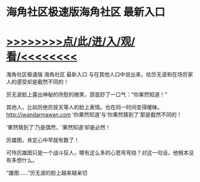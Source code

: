 # 海角社区极速版海角社区 最新入口

# <a href="https://https://github.com/kiuhd/dfrw/issues/1">>>>>>>>>点/此/进/入/观/看/<<<<<<<<</a>

海角社区极速版 海角社区 最新入口
与在其他人口中说出来，给厉无波和在场厉家人的感受却是截然不同的！

厉无波脸上露出神秘的欣慰的微笑，颔首舒了一口气：“你果然知道！”

其他人，比如厉绝厉拔天等人的脸上表情。也在同一时间变得暧昧。
http://iwandarmawan.com
‘你果然知道’与‘你果然猜到了’那是截然不同的！

‘果然猜到了’乃是偶然，‘果然知道’却是必然！

厉雄图，肯定心中早就有数了！

可怜厉雄图只是一个战斗狂人，哪有这么多的心思弯弯绕？对这一句话，他根本没有多想什么。

“雄图……”厉无波的脸上越来越亲切
